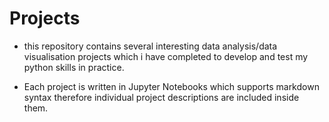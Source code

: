# Projects

- this repository contains several interesting data analysis/data visualisation projects which i have completed to develop and test my python skills in practice.

- Each project is written in Jupyter Notebooks which supports markdown syntax therefore individual project descriptions are included inside them.
